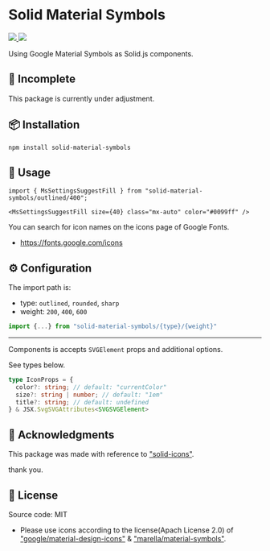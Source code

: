 # Solid Material Symbols

<a href="https://www.npmjs.com/package/solid-material-symbols?activeTab=versions">
  <img src="https://badgen.net/npm/v/solid-material-symbols">
</a>
<a href="https://github.com/totoraj930/solid-material-symbols/blob/main/LICENSE">
  <img src="https://badgen.net/npm/license/solid-material-symbols">
</a>

Using Google Material Symbols as Solid.js components.

## 🚧 Incomplete

This package is currently under adjustment.

## 📦 Installation

```bash
npm install solid-material-symbols
```

## 🎨 Usage

```tsx
import { MsSettingsSuggestFill } from "solid-material-symbols/outlined/400";

<MsSettingsSuggestFill size={40} class="mx-auto" color="#0099ff" />

```

You can search for icon names on the icons page of Google Fonts.

- https://fonts.google.com/icons

## ⚙️ Configuration

The import path is:

- type: `outlined`, `rounded`, `sharp`
- weight: `200`, `400`, `600`

```typescript
import {...} from "solid-material-symbols/{type}/{weight}"
```

---

Components is accepts `SVGElement` props and additional options.

See types below.

```typescript
type IconProps = {
  color?: string; // default: "currentColor"
  size?: string | number; // default: "1em"
  title?: string; // default: undefined
} & JSX.SvgSVGAttributes<SVGSVGElement>
```



## 💙 Acknowledgments

This package was made with reference to ["solid-icons"](https://github.com/x64Bits/solid-icons).

thank you.

## 📜 License

Source code: MIT

- Please use icons according to the license(Apach License 2.0) of ["google/material-design-icons"](https://github.com/google/material-design-icons) & ["marella/material-symbols"](https://github.com/marella/material-symbols).